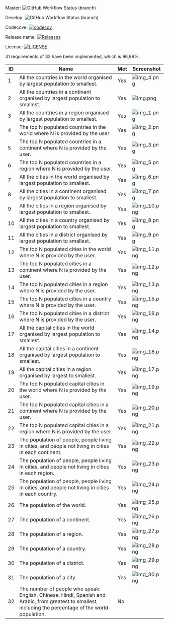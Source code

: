Master: ![GitHub Workflow Status (branch)](https://img.shields.io/github/actions/workflow/status/piafle3005/group3/main.yml?branch=master)

Develop: ![GitHub Workflow Status (branch)](https://img.shields.io/github/actions/workflow/status/piafle3005/group3/main.yml?branch=develop)

Codecove: [![codecov](https://codecov.io/gh/piafle3005/group3/graph/badge.svg?token=XYE7I94L74)](https://codecov.io/gh/piafle3005/group3)

Release name: [![Releases](https://img.shields.io/github/release/piafle3005/group3/all.svg?style=flat-square)](https://github.com/piafle3005/group3/releases)

License: [![LICENSE](https://img.shields.io/github/license/piafle3005/group3.svg?style=flat-square)](https://github.com/piafle3005/group3/blob/master/LICENSE)

31 requirements of 32 have been implemented, which is 96,88%.

| ID | Name                                                                                                                                                       | Met | Screenshot                   |
|----|------------------------------------------------------------------------------------------------------------------------------------------------------------|-----|------------------------------|
| 1  | All the countries in the world organised by largest population to smallest.                                                                                | Yes | ![img_4.png](img_4.png)      |
| 2  | All the countries in a continent organised by largest population to smallest.                                                                              | Yes | ![img.png](img.png)          |
| 3  | All the countries in a region organised by largest population to smallest.                                                                                 | Yes | ![img_1.png](img_1.png)      |
| 4  | The top N populated countries in the world where N is provided by the user.                                                                                | Yes | ![img_2.png](img_2.png)      |
| 5  | The top N populated countries in a continent where N is provided by the user.                                                                              | Yes | ![img_3.png](img_3.png)      |
| 6  | The top N populated countries in a region where N is provided by the user.                                                                                 | Yes | ![img_5.png](img_5.png)      |
| 7  | All the cities in the world organised by largest population to smallest.                                                                                   | Yes | ![img_6.png](img_6.png)      |
| 8  | All the cities in a continent organised by largest population to smallest.                                                                                 | Yes | ![img_7.png](img_7.png)      |
| 9  | All the cities in a region organised by largest population to smallest.                                                                                    | Yes | ![img_10.png](img_10.png)    |
| 10 | All the cities in a country organised by largest population to smallest.                                                                                   | Yes | ![img_8.png](img_8.png)      |
| 11 | All the cities in a district organised by largest population to smallest.                                                                                  | Yes | ![img_9.png](img_9.png)      |
| 12 | The top N populated cities in the world where N is provided by the user.                                                                                   | Yes | ![img_11.png](img_11.png)    |
| 13 | The top N populated cities in a continent where N is provided by the user.                                                                                 | Yes | ![img_12.png](img_12.png)    |
| 14 | The top N populated cities in a region where N is provided by the user.                                                                                    | Yes | ![img_13.png](img_13.png)    |
| 15 | The top N populated cities in a country where N is provided by the user.                                                                                   | Yes | ![img_15.png](img_15.png)    |
| 16 | The top N populated cities in a district where N is provided by the user.                                                                                  | Yes | ![img_16.png](img_16.png)    |
| 17 | All the capital cities in the world organised by largest population to smallest.                                                                           | Yes | ![img_14.png](img_14.png)    |
| 18 | All the capital cities in a continent organised by largest population to smallest.                                                                         | Yes | ![img_18.png](img_18.png)    |
| 19 | All the capital cities in a region organised by largest to smallest.                                                                                       | Yes | ![img_17.png](img_17.png)    |
| 20 | The top N populated capital cities in the world where N is provided by the user.                                                                           | Yes | ![img_19.png](img_19.png)    |
| 21 | The top N populated capital cities in a continent where N is provided by the user.                                                                         | Yes | ![img_20.png](img_20.png)    |
| 22 | The top N populated capital cities in a region where N is provided by the user.                                                                            | Yes | ![img_21.png](img_21.png)    |
| 23 | The population of people, people living in cities, and people not living in cities in each continent.                                                      | Yes | ![img_22.png](img_22.png)    |
| 24 | The population of people, people living in cities, and people not living in cities in each region.                                                         | Yes | ![img_23.png](img_23.png)    |
| 25 | The population of people, people living in cities, and people not living in cities in each country.                                                        | Yes | ![img_24.png](img_24.png)    |
| 26 | The population of the world.                                                                                                                               | Yes | ![img_25.png](img_25.png)    |
| 27 | The population of a continent.                                                                                                                             | Yes | ![img_26.png](img_26.png)    |
| 28 | The population of a region.                                                                                                                                | Yes | ![img_27.png](img_27.png)    |
| 29 | The population of a country.                                                                                                                               | Yes | ![img_28.png](img_28.png)    |
| 30 | The population of a district.                                                                                                                              | Yes | ![img_29.png](img_29.png)    |
| 31 | The population of a city.                                                                                                                                  | Yes | ![img_30.png](img_30.png)    |
| 32 | The number of people who speak: English, Chinese, Hindi, Spanish and Arabic, from  greatest to smallest, including the percentage of the world population. | No  |                              |

